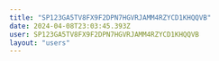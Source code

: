 ```yaml
---
title: "SP123GA5TV8FX9F2DPN7HGVRJAMM4RZYCD1KHQQVB"
date: 2024-04-08T23:03:45.393Z
user: SP123GA5TV8FX9F2DPN7HGVRJAMM4RZYCD1KHQQVB
layout: "users"
---
```

    